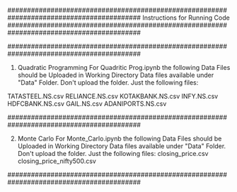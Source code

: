 ##########################################################################################
Instructions for Running Code
##########################################################################################


##########################################################################################

1. Quadratic Programming
For Quadritic Prog.ipynb the following Data Files should be Uploaded in Working Directory
Data files available under "Data" Folder. Don't upload the folder. Just the following files:

TATASTEEL.NS.csv
RELIANCE.NS.csv
KOTAKBANK.NS.csv
INFY.NS.csv
HDFCBANK.NS.csv
GAIL.NS.csv
ADANIPORTS.NS.csv


##########################################################################################

2. Monte Carlo
For Monte_Carlo.ipynb the following Data Files should be Uploaded in Working Directory
Data files available under "Data" Folder. Don't upload the folder. Just the following files:
closing_price.csv
closing_price_nifty500.csv

##########################################################################################
